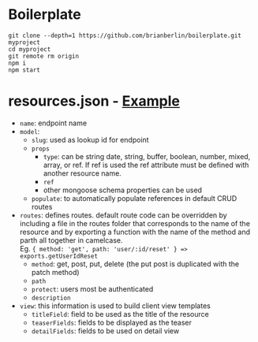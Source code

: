 # Boilerplate

```
git clone --depth=1 https://github.com/brianberlin/boilerplate.git myproject
cd myproject
git remote rm origin
npm i
npm start
```

# resources.json - [Example](https://github.com/brianberlin/boilerplate/blob/master/resources.json)

- `name`: endpoint name
- `model`: 
    - `slug`: used as lookup id for endpoint
    - `props`
        - `type`: can be string date, string, buffer, boolean, number, mixed, array, or ref. If ref is used the ref attribute must be defined with another resource name.
        - `ref`
        - other mongoose schema properties can be used
    - `populate`: to automatically populate references in default CRUD routes
- `routes`: defines routes. default route code can be overridden by including a file in the routes folder that corresponds to the name of the resource and by exporting a function with the name of the method and parth all together in camelcase. <br>Eg. `{ method: 'get', path: 'user/:id/reset' } => exports.getUserIdReset`
    - `method`: get, post, put, delete (the put post is duplicated with the patch method)
    - `path`
    - `protect`: users most be authenticated
    - `description`
- `view`: this information is used to build client view templates 
    - `titleField`: field to be used as the title of the resource
    - `teaserFields`: fields to be displayed as the teaser
    - `detailFields`: fields to be used on detail view
